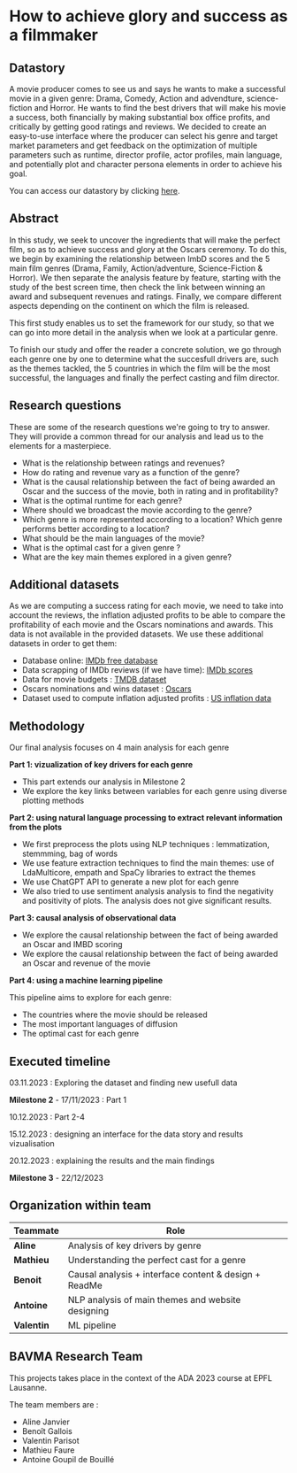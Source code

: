 # How to achieve glory and success as a filmmaker

## Datastory

A movie producer comes to see us and says he wants to make a successful movie in a given genre: Drama, Comedy, Action and advendture, science-fiction and Horror. He wants to find the best drivers that will make his movie a success, both financially by making substantial box office profits, and critically by getting good ratings and reviews. We decided to create an easy-to-use interface where the producer can select his genre and target market parameters and get feedback on the optimization of multiple parameters such as runtime, director profile, actor profiles, main language, and potentially plot and character persona elements in order to achieve his goal. 

You can access our datastory by clicking [here](https://antoine2bouille.github.io/success/).

## Abstract

In this study, we seek to uncover the ingredients that will make the perfect film, so as to achieve success and glory at the Oscars ceremony. To do this, we begin by examining the relationship between ImbD scores and the 5 main film genres (Drama, Family, Action/adventure, Science-Fiction & Horror). We then separate the analysis feature by feature, starting with the study of the best screen time, then check the link between winning an award and subsequent revenues and ratings. Finally, we compare different aspects depending on the continent on which the film is released.

This first study enables us to set the framework for our study, so that we can go into more detail in the analysis when we look at a particular genre.

To finish our study and offer the reader a concrete solution, we go through each genre one by one to determine what the succesfull drivers are, such as the themes tackled, the 5 countries in which the film will be the most successful, the languages and finally the perfect casting and film director.


## Research questions
These are some of the research questions we're going to try to answer. They will provide a common thread for our analysis and lead us to the elements for a masterpiece.

- What is the relationship between ratings and revenues?
- How do rating and revenue vary as a function of the genre?
- What is the causal relationship between the fact of being awarded an Oscar and the success of the movie, both in rating and in profitability?
- What is the optimal runtime for each genre?
- Where should we broadcast the movie according to the genre?
- Which genre is more represented according to a location? Which genre performs better according to a location?
- What should be the main languages of the movie?
- What is the optimal cast for a given genre ? 
- What are the key main themes explored in a given genre? 

## Additional datasets

As we are computing a success rating for each movie, we need to take into account the reviews, the inflation adjusted profits to be able to compare the profitability of each movie and the Oscars nominations and awards. This data is not available in the provided datasets. We use these additional datasets in order to get them:

- Database online: [IMDb free database](https://developer.imdb.com/non-commercial-datasets/) 
- Data scrapping of IMDb reviews (if we have time): [IMDb scores](exploration/IMDb_scrapping_v1.ipynb)
- Data for movie budgets : [TMDB dataset](https://www.kaggle.com/datasets/kakarlaramcharan/tmdb-data-0920)
- Oscars nominations and wins dataset : [Oscars](https://www.kaggle.com/datasets/pushpakhinglaspure/oscar-dataset)
- Dataset used to compute inflation adjusted profits : [US inflation data](https://www.kaggle.com/datasets/varpit94/us-inflation-data-updated-till-may-2021)

## Methodology

Our final analysis focuses on 4 main analysis for each genre 

**Part 1: vizualization of key drivers for each genre** 

- This part extends our analysis in Milestone 2
- We explore the key links between variables for each genre using diverse plotting methods

**Part 2: using natural language processing to extract relevant information from the plots**

- We first preprocess the plots using NLP techniques : lemmatization, stemmming, bag of words
- We use feature extraction techniques to find the main themes: use of LdaMulticore, empath and SpaCy libraries to extract the themes
- We use ChatGPT API to generate a new plot for each genre
- We also tried to use sentiment analysis analysis to find the negativity and positivity of plots. The analysis does not give significant results.

**Part 3: causal analysis of observational data**
- We explore the causal relationship between the fact of being awarded an Oscar and IMBD scoring
- We explore the causal relationship between the fact of being awarded an Oscar and revenue of the movie

**Part 4: using a machine learning pipeline**

This pipeline aims to explore for each genre:
- The countries where the movie should be released
- The most important languages of diffusion
- The optimal cast for each genre

## Executed timeline

03.11.2023 : Exploring the dataset and finding new usefull data

**Milestone 2** - 17/11/2023 : Part 1 

10.12.2023 : Part 2-4

15.12.2023 : designing an interface for the data story and results vizualisation

20.12.2023 : explaining the results and the main findings

**Milestone 3** - 22/12/2023 


## Organization within team
| Teammate | Role|
| --- | --- | 
|**Aline** |Analysis of key drivers by genre|
|**Mathieu**|Understanding the perfect cast for a genre| 
|**Benoit**|Causal analysis + interface content & design + ReadMe| 
|**Antoine**|NLP analysis of main themes and website designing|
|**Valentin**|ML pipeline|


## BAVMA Research Team

This projects takes place in the context of the ADA 2023 course at EPFL Lausanne.

The team members are : 

- Aline Janvier
- Benoît Gallois
- Valentin Parisot
- Mathieu Faure
- Antoine Goupil de Bouillé

